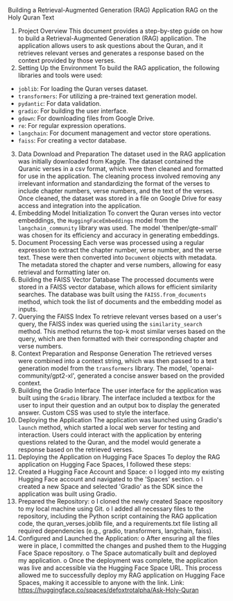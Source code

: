 Building a Retrieval-Augmented Generation (RAG) Application
RAG on the Holy Quran Text
1. Project Overview
This document provides a step-by-step guide on how to build a Retrieval-Augmented Generation (RAG) application. The application allows users to ask questions about the Quran, and it retrieves relevant verses and generates a response based on the context provided by those verses.
2. Setting Up the Environment
To build the RAG application, the following libraries and tools were used:
- `joblib`: For loading the Quran verses dataset.
- `transformers`: For utilizing a pre-trained text generation model.
- `pydantic`: For data validation.
- `gradio`: For building the user interface.
- `gdown`: For downloading files from Google Drive.
- `re`: For regular expression operations.
- `langchain`: For document management and vector store operations.
- `faiss`: For creating a vector database.
3. Data Download and Preparation
The dataset used in the RAG application was initially downloaded from Kaggle. The dataset contained the Quranic verses in a csv format, which were then cleaned and formatted for use in the application. The cleaning process involved removing any irrelevant information and standardizing the format of the verses to include chapter numbers, verse numbers, and the text of the verses. Once cleaned, the dataset was stored in a file on Google Drive for easy access and integration into the application.
4. Embedding Model Initialization
To convert the Quran verses into vector embeddings, the `HuggingFaceEmbeddings` model from the `langchain_community` library was used. The model 'thenlper/gte-small' was chosen for its efficiency and accuracy in generating embeddings.
5. Document Processing
Each verse was processed using a regular expression to extract the chapter number, verse number, and the verse text. These were then converted into `Document` objects with metadata. The metadata stored the chapter and verse numbers, allowing for easy retrieval and formatting later on.
6. Building the FAISS Vector Database
The processed documents were stored in a FAISS vector database, which allows for efficient similarity searches. The database was built using the `FAISS.from_documents` method, which took the list of documents and the embedding model as inputs.
7. Querying the FAISS Index
To retrieve relevant verses based on a user's query, the FAISS index was queried using the `similarity_search` method. This method returns the top-k most similar verses based on the query, which are then formatted with their corresponding chapter and verse numbers.
8. Context Preparation and Response Generation
The retrieved verses were combined into a context string, which was then passed to a text generation model from the `transformers` library. The model, 'openai-community/gpt2-xl', generated a concise answer based on the provided context.
9. Building the Gradio Interface
The user interface for the application was built using the `Gradio` library. The interface included a textbox for the user to input their question and an output box to display the generated answer. Custom CSS was used to style the interface.
10. Deploying the Application
The application was launched using Gradio's `launch` method, which started a local web server for testing and interaction. Users could interact with the application by entering questions related to the Quran, and the model would generate a response based on the retrieved verses.
11. Deploying the Application on Hugging Face Spaces
To deploy the RAG application on Hugging Face Spaces, I followed these steps:
1.	Created a Hugging Face Account and Space:
o	I logged into my existing Hugging Face account and navigated to the 'Spaces' section.
o	I created a new Space and selected 'Gradio' as the SDK since the application was built using Gradio.
2.	Prepared the Repository:
o	I cloned the newly created Space repository to my local machine using Git.
o	I added all necessary files to the repository, including the Python script containing the RAG application code, the quran_verses.joblib file, and a requirements.txt file listing all required dependencies (e.g., gradio, transformers, langchain, faiss).
3.	Configured and Launched the Application:
o	After ensuring all the files were in place, I committed the changes and pushed them to the Hugging Face Space repository.
o	The Space automatically built and deployed my application.
o	Once the deployment was complete, the application was live and accessible via the Hugging Face Space URL.
This process allowed me to successfully deploy my RAG application on Hugging Face Spaces, making it accessible to anyone with the link.
Link: https://huggingface.co/spaces/defoxtrotalpha/Ask-Holy-Quran
